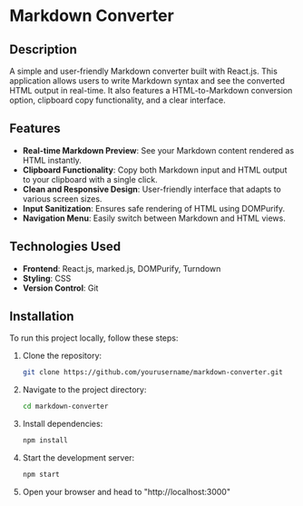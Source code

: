 # Markdown Converter

## Description
A simple and user-friendly Markdown converter built with React.js. This application allows users to write Markdown syntax and see the converted HTML output in real-time. It also features a HTML-to-Markdown conversion option, clipboard copy functionality, and a clear interface.

## Features
- **Real-time Markdown Preview**: See your Markdown content rendered as HTML instantly.
- **Clipboard Functionality**: Copy both Markdown input and HTML output to your clipboard with a single click.
- **Clean and Responsive Design**: User-friendly interface that adapts to various screen sizes.
- **Input Sanitization**: Ensures safe rendering of HTML using DOMPurify.
- **Navigation Menu**: Easily switch between Markdown and HTML views.

## Technologies Used
- **Frontend**: React.js, marked.js, DOMPurify, Turndown
- **Styling**: CSS
- **Version Control**: Git

## Installation
To run this project locally, follow these steps:

1. Clone the repository:
   ```bash
   git clone https://github.com/yourusername/markdown-converter.git
   ```
2. Navigate to the project directory:
   ```bash
   cd markdown-converter
   ```
3. Install dependencies:
   ```bash
   npm install
   ```
4. Start the development server:
   ```bash
   npm start
   ```
5. Open your browser and head to "http://localhost:3000"